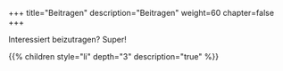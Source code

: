+++
title="Beitragen"
description="Beitragen"
weight=60
chapter=false
+++

Interessiert beizutragen? Super!

{{% children style="li" depth="3" description="true" %}}
